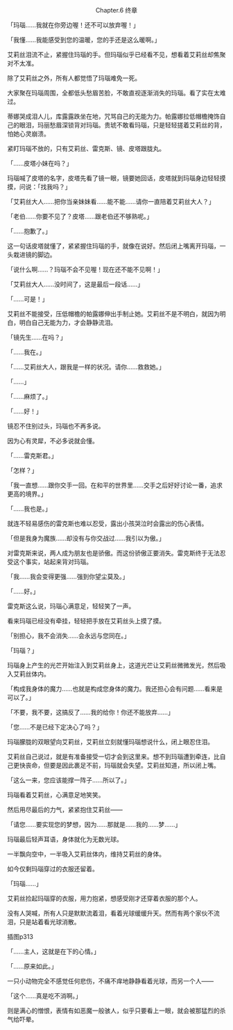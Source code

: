 <p align="center">Chapter.6 终章</p>

「玛瑙……我就在你旁边喔！还不可以放弃喔！」

「我懂……我能感受到您的温暖，您的手还是这么暖啊。」

艾莉丝泪流不止，紧握住玛瑙的手。但玛瑙似乎已经看不见，想看着艾莉丝却焦聚对不太准。

除了艾莉丝之外，所有人都觉悟了玛瑙难免一死。

大家聚在玛瑙周围，全都低头愁眉苦脸，不敢直视逐渐消失的玛瑙。看了实在太难过。

蒂娜哭成泪人儿，库露露跌坐在地，咒骂自己的无能为力。帕露娜拉低帽檐掩饰自己的眼泪，玛丽愁眉深锁背对玛瑙。贵琥不敢看玛瑙，只是轻轻搓着艾莉丝的背，怕她心灵崩溃。

紧盯玛瑙不放的，只有艾莉丝、雷克斯、镜、皮塔跟胧丸。

「……皮塔小妹在吗？」

玛瑙喊了皮塔的名字，皮塔先看了镜一眼，镜要她回话，皮塔就到玛瑙身边轻轻摸摸，问说：「找我吗？」

「艾莉丝大人……把你当亲妹妹看……能不能……请你一直陪着艾莉丝大人？」

「老伯……你要不见了？皮塔……跟老伯还不够熟呢。」

「……抱歉了。」

这一句话皮塔就懂了，紧紧握住玛瑙的手，就像在说好。然后闭上嘴离开玛瑙，一头栽进镜的脚边。

「说什么啊……？玛瑙不会不见喔！现在还不能不见啊！」

「艾莉丝大人……没时间了，这是最后一段话……」

「……可是！」

艾莉丝不能接受，压低帽檐的帕露娜伸出手制止她。艾莉丝不是不明白，就因为明白，明白自己无能为力，才会静静流泪。

「镜先生……在吗？」

「……我在。」

「……艾莉丝大人，跟我是一样的状况。请你……救救她。」

「……」

「……麻烦了。」

「……好！」

镜忍不住别过头，玛瑙也不再多说。

因为心有灵犀，不必多说就会懂。

「……雷克斯君。」

「怎样？」

「我一直想……跟你交手一回。在和平的世界里……交手之后好好讨论一番，追求更高的境界。」

「……我也是。」

就连不轻易感伤的雷克斯也难以忍受，露出小孩哭泣时会露出的伤心表情。

「但是我身为魔族……却没有与你交战过……我引以为傲。」

对雷克斯来说，两人成为朋友也是骄傲。而这份骄傲正要消失。雷克斯终于无法忍受这个事实，站起来背对玛瑙。

「我……我会变得更强……强到你望尘莫及。」

「……好。」

雷克斯这么说，玛瑙心满意足，轻轻笑了一声。

看来玛瑙已经没有牵挂，轻轻把手放在艾莉丝头上摸了摸。

「别担心，我不会消失……会永远与您同在。」

「玛瑙？」

玛瑙身上产生的光芒开始注入到艾莉丝身上，这道光芒让艾莉丝微微发光，然后吸入艾莉丝体内。

「构成我身体的魔力……也就是构成您身体的魔力。我还担心会有问题……看来是可以了。」

「不要，我不要，这搞反了……我的给你！你还不能放弃……」

「您……不是已经下定决心了吗？」

玛瑙朦胧的双眼望向艾莉丝，艾莉丝立刻就懂玛瑙想说什么，闭上眼忍住泪。

艾莉丝自己说过，就是有准备接受一切才会到这里来。想不到玛瑙遭到牵连，比自己更快丧命，但要是因此裹足不前，玛瑙就会失望。艾莉丝知道，所以闭上嘴。

「这么一来，您应该能撑一阵子……所以了。」

玛瑙看着艾莉丝，心满意足地笑笑。

然后用尽最后的力气，紧紧抱住艾莉丝——

「请您……要实现您的梦想，因为……那就是……我的……梦……」

玛瑙最后轻声耳语，身体就化为无数光球。

一半飘向空中，一半吸入艾莉丝体内，维持艾莉丝的身体。

如今仅剩玛瑙穿过的衣服还留着。

「玛瑙……」

艾莉丝捡起玛瑙穿的衣服，用力抱紧，想感受刚才还穿着衣服的那个人。

没有人哭喊，所有人只是默默流着泪，看着光球缓缓升天。然而有两个家伙不流泪，只是站着看光球消散。

插图p313

「……主人，这就是在下的心情。」

「……原来如此。」

一只小动物完全不感觉任何悲伤，不痛不痒地静静看着光球，而另一个人——

「这个……真是吃不消啊。」

则是满心的憎恨，表情有如恶魔一般骇人，似乎只要看上一眼，就会被那猛烈的杀气给吓晕。

